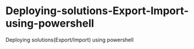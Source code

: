 # Deploying-solutions-Export-Import-using-powershell
Deploying solutions(Export/Import) using powershell
